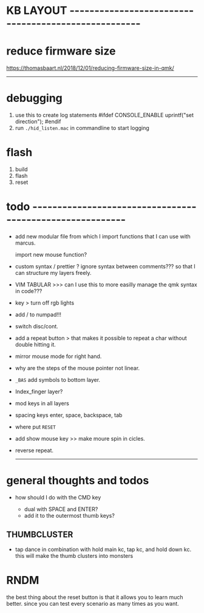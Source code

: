 # KB LAYOUT ----------------------------------------------------

# reduce firmware size

https://thomasbaart.nl/2018/12/01/reducing-firmware-size-in-qmk/

---

# debugging

1. use this to create log statements
   #ifdef CONSOLE_ENABLE
   uprintf("set direction");
   #endif
2. run `./hid_listen.mac` in commandline to start logging

# flash

1. build
2. flash
3. reset

# todo ---------------------------------------------------------

- add new modular file from which I import functions that I can use with marcus.

  import new mouse function?

- custom syntax / prettier ?
  ignore syntax between comments??? so that I can structure my layers freely.

- VIM TABULAR >>> can I use this to more easilly manage the qmk syntax in code???

- key > turn off rgb lights

* add / to numpad!!!

* switch disc/cont.

* add a repeat button > that makes it possible to repeat a char without double hitting it.

* mirror mouse mode for right hand.

* why are the steps of the mouse pointer not linear.

* `_BAS` add symbols to bottom layer.

* Index_finger layer?

* mod keys in all layers

* spacing keys
  enter, space, backspace, tab

* where put `RESET`

* add show mouse key >> make moure spin in cicles.

* reverse repeat.

  ---

# general thoughts and todos

- how should I do with the CMD key

  - dual with SPACE and ENTER?
  - add it to the outermost thumb keys?

## THUMBCLUSTER

- tap dance in combination with hold
  main kc, tap kc, and hold down kc.
  this will make the thumb clusters into monsters

# RNDM

the best thing about the reset button is that it allows you to learn much better.
since you can test every scenario as many times as you want.
